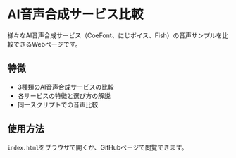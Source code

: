 # AI音声合成サービス比較

様々なAI音声合成サービス（CoeFont、にじボイス、Fish）の音声サンプルを比較できるWebページです。

## 特徴

- 3種類のAI音声合成サービスの比較
- 各サービスの特徴と選び方の解説
- 同一スクリプトでの音声比較

## 使用方法

`index.html`をブラウザで開くか、GitHubページで閲覧できます。 